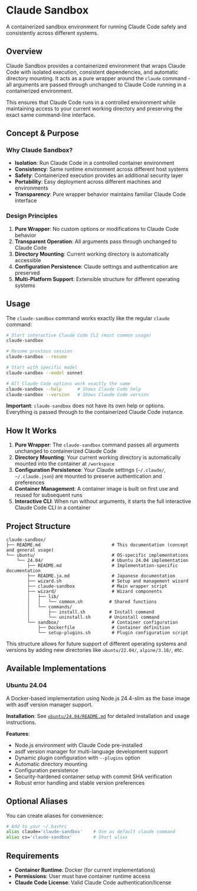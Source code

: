 # Claude Sandbox

A containerized sandbox environment for running Claude Code safely and consistently across different systems.

## Overview

Claude Sandbox provides a containerized environment that wraps Claude Code with isolated execution, consistent dependencies, and automatic directory mounting. It acts as a pure wrapper around the `claude` command - all arguments are passed through unchanged to Claude Code running in a containerized environment.

This ensures that Claude Code runs in a controlled environment while maintaining access to your current working directory and preserving the exact same command-line interface.

## Concept & Purpose

### Why Claude Sandbox?

- **Isolation**: Run Claude Code in a controlled container environment
- **Consistency**: Same runtime environment across different host systems
- **Safety**: Containerized execution provides an additional security layer
- **Portability**: Easy deployment across different machines and environments
- **Transparency**: Pure wrapper behavior maintains familiar Claude Code interface

### Design Principles

1. **Pure Wrapper**: No custom options or modifications to Claude Code behavior
2. **Transparent Operation**: All arguments pass through unchanged to Claude Code
3. **Directory Mounting**: Current working directory is automatically accessible
4. **Configuration Persistence**: Claude settings and authentication are preserved
5. **Multi-Platform Support**: Extensible structure for different operating systems

## Usage

The `claude-sandbox` command works exactly like the regular `claude` command:

```bash
# Start interactive Claude Code CLI (most common usage)
claude-sandbox

# Resume previous session
claude-sandbox --resume

# Start with specific model
claude-sandbox --model sonnet

# All Claude Code options work exactly the same
claude-sandbox --help      # Shows Claude Code help
claude-sandbox --version   # Shows Claude Code version
```

**Important**: `claude-sandbox` does not have its own help or options. Everything is passed through to the containerized Claude Code instance.

## How It Works

1. **Pure Wrapper**: The `claude-sandbox` command passes all arguments unchanged to containerized Claude Code
2. **Directory Mounting**: Your current working directory is automatically mounted into the container at `/workspace`
3. **Configuration Persistence**: Your Claude settings (`~/.claude/`, `~/.claude.json`) are mounted to preserve authentication and preferences
4. **Container Management**: A container image is built on first use and reused for subsequent runs
5. **Interactive CLI**: When run without arguments, it starts the full interactive Claude Code CLI in a container

## Project Structure

```
claude-sandbox/
├── README.md                           # This documentation (concept and general usage)
└── ubuntu/                             # OS-specific implementations
    └── 24.04/                          # Ubuntu 24.04 implementation
        ├── README.md                   # Implementation-specific documentation
        ├── README.ja.md                # Japanese documentation
        ├── wizard.sh                   # Setup and management wizard
        ├── claude-sandbox              # Main wrapper script
        ├── wizard/                     # Wizard components
        │   ├── lib/
        │   │   └── common.sh          # Shared functions
        │   └── commands/
        │       ├── install.sh         # Install command
        │       └── uninstall.sh       # Uninstall command
        └── sandbox/                    # Container configuration
            ├── Dockerfile              # Container definition
            └── setup-plugins.sh        # Plugin configuration script
```

This structure allows for future support of different operating systems and versions by adding new directories like `ubuntu/22.04/`, `alpine/3.18/`, etc.

## Available Implementations

### Ubuntu 24.04

A Docker-based implementation using Node.js 24.4-slim as the base image with asdf version manager support.

**Installation**: See [`ubuntu/24.04/README.md`](ubuntu/24.04/README.md) for detailed installation and usage instructions.

**Features**:
- Node.js environment with Claude Code pre-installed
- asdf version manager for multi-language development support
- Dynamic plugin configuration with `--plugins` option
- Automatic directory mounting
- Configuration persistence
- Security-hardened container setup with commit SHA verification
- Robust error handling and stable version preferences

## Optional Aliases

You can create aliases for convenience:

```bash
# Add to your ~/.bashrc
alias claude='claude-sandbox'    # Use as default claude command
alias cs='claude-sandbox'        # Short alias
```

## Requirements

- **Container Runtime**: Docker (for current implementations)
- **Permissions**: User must have container runtime access
- **Claude Code License**: Valid Claude Code authentication/license
